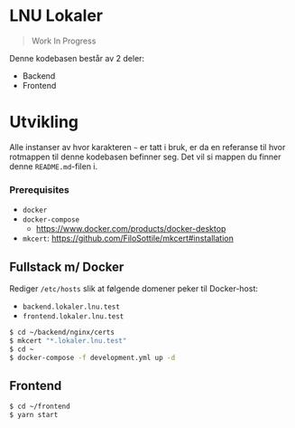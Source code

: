 # LNU Lokaler

> Work In Progress

Denne kodebasen består av 2 deler:
- Backend
- Frontend

# Utvikling

Alle instanser av hvor karakteren `~` er tatt i bruk, er da en referanse til hvor rotmappen til denne kodebasen befinner seg. Det vil si mappen du finner denne `README.md`-filen i.

### Prerequisites
- `docker`
- `docker-compose`
  - https://www.docker.com/products/docker-desktop
- `mkcert`: https://github.com/FiloSottile/mkcert#installation

## Fullstack m/ Docker

Rediger `/etc/hosts` slik at følgende domener peker til Docker-host:
- `backend.lokaler.lnu.test`
- `frontend.lokaler.lnu.test`

```bash
$ cd ~/backend/nginx/certs
$ mkcert "*.lokaler.lnu.test"
$ cd ~
$ docker-compose -f development.yml up -d
```

## Frontend

```bash
$ cd ~/frontend
$ yarn start
```
